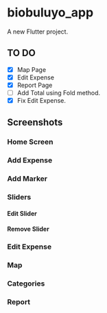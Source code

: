 # biobuluyo_app

A new Flutter project.

## TO DO

- [X] Map Page
- [X] Edit Expense
- [X] Report Page
- [ ] Add Total using Fold method.
- [X] Fix Edit Expense.

## Screenshots

### Home Screen

### Add Expense

### Add Marker

### Sliders

#### Edit Slider

#### Remove Slider

### Edit Expense

### Map

### Categories

### Report